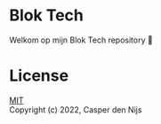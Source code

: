# Blok Tech
Welkom op mijn Blok Tech repository 👋

# License
[MIT](https://github.com/casperdennijs/Blok-Tech/blob/main/LICENSE)<br>
Copyright (c) 2022, Casper den Nijs
